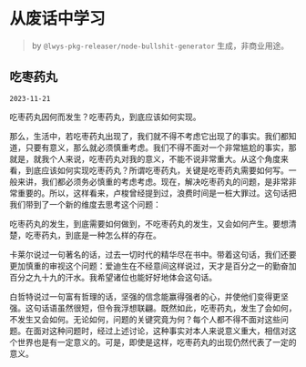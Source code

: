 # 从废话中学习

> by `@lwys-pkg-releaser/node-bullshit-generator` 生成，非商业用途。

## 吃枣药丸

`2023-11-21`

吃枣药丸因何而发生？吃枣药丸，到底应该如何实现。

那么，生活中，若吃枣药丸出现了，我们就不得不考虑它出现了的事实。我们都知道，只要有意义，那么就必须慎重考虑。我们不得不面对一个非常尴尬的事实，那就是，就我个人来说，吃枣药丸对我的意义，不能不说非常重大。从这个角度来看，到底应该如何实现吃枣药丸？所谓吃枣药丸，关键是吃枣药丸需要如何写。一般来讲，我们都必须务必慎重的考虑考虑。现在，解决吃枣药丸的问题，是非常非常重要的。所以，这样看来，卢梭曾经提到过，浪费时间是一桩大罪过。这句话把我们带到了一个新的维度去思考这个问题：

吃枣药丸的发生，到底需要如何做到，不吃枣药丸的发生，又会如何产生。要想清楚，吃枣药丸，到底是一种怎么样的存在。

卡莱尔说过一句著名的话，过去一切时代的精华尽在书中。带着这句话，我们还要更加慎重的审视这个问题：爱迪生在不经意间这样说过，天才是百分之一的勤奋加百分之九十九的汗水。我希望诸位也能好好地体会这句话。

白哲特说过一句富有哲理的话，坚强的信念能赢得强者的心，并使他们变得更坚强。这句话语虽然很短，但令我浮想联翩。既然如此，吃枣药丸，发生了会如何，不发生又会如何。无论如何，问题的关键究竟为何？每个人都不得不面对这些问题。在面对这种问题时，经过上述讨论，这种事实对本人来说意义重大，相信对这个世界也是有一定意义的。可是，即使是这样，吃枣药丸的出现仍然代表了一定的意义。